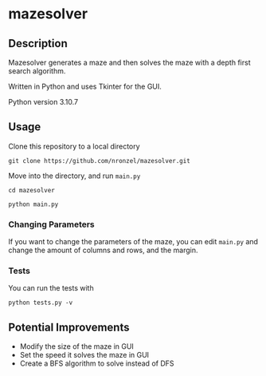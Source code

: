 # mazesolver

## Description

Mazesolver generates a maze and then solves the maze with a depth first search
algorithm.

Written in Python and uses Tkinter for the GUI.

Python version 3.10.7

## Usage

Clone this repository to a local directory

```shell
git clone https://github.com/nronzel/mazesolver.git
```

Move into the directory, and run `main.py`
```
cd mazesolver

python main.py
```

### Changing Parameters

If you want to change the parameters of the maze, you can edit `main.py`
and change the amount of columns and rows, and the margin.

### Tests

You can run the tests with
```shell
python tests.py -v
```

## Potential Improvements

- Modify the size of the maze in GUI
- Set the speed it solves the maze in GUI
- Create a BFS algorithm to solve instead of DFS
